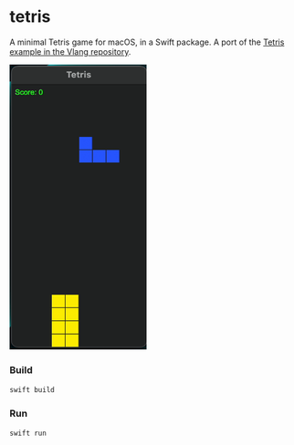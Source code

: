 # tetris
A minimal Tetris game for macOS, in a Swift package. A port of the [Tetris example in the Vlang repository](https://github.com/vlang/v/tree/master/examples/tetris).

<picture>
  <img src="tetris.gif" width="240" height="500">
</picture>

### Build

```swift
swift build
```

### Run
```swift
swift run
```
